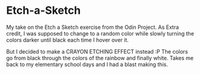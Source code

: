 # Etch-a-Sketch

My take on the Etch a Sketch exercise from the Odin Project.
As Extra credit, I was supposed to change to a random color while slowly turning the colors darker until black each time I hover over it.

But I decided to make a CRAYON ETCHING EFFECT instead :P
The colors go from black through the colors of the rainbow and finally white.
Takes me back to my elementary school days and I had a blast making this.
